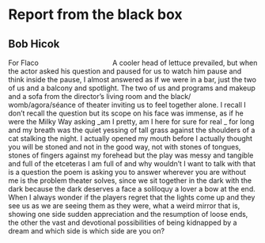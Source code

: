 # Report from the black box
## Bob Hicok
For Flaco
                                     A cooler
head of lettuce prevailed, but when the actor
asked his question and paused
for us to watch him pause and think
inside the pause, I almost answered
as if we were in a bar, just the two of us
and a balcony and spotlight. The two of us
and programs and makeup and a sofa
from the director’s living room and the black/
womb/agora/séance of theater inviting us to feel
together alone. I recall I don’t recall
the question but its scope on his face
was immense, as if he were the Milky Way
asking _am I pretty, am I here for sure for real
_
for long and my breath was the quiet yessing
of tall grass against the shoulders of a cat
stalking the night. I actually opened my mouth
before I actually thought you will be stoned
and not in the good way, not with stones
of tongues, stones of fingers against my forehead
but the play was messy and tangible and full
of the etceteras I am full of and why
wouldn’t I want to talk with that is a question
the poem is asking you to answer wherever
you are without me is the problem
theater solves, since we sit together
in the dark with the dark because the dark
deserves a face a soliloquy a lover a bow
at the end. When I always wonder if the players
regret that the lights come up and they see us
as we are seeing them as they were,
what a weird mirror that is, showing one side
sudden appreciation and the resumption
of loose ends, the other the vast
and devotional possibilities of being kidnapped
by a dream and which side is which side
are you on?